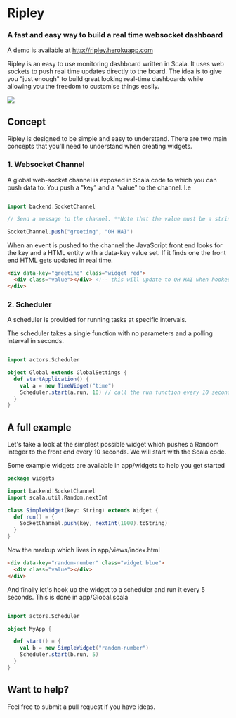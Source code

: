 # Ripley

### A fast and easy way to build a real time websocket dashboard

A demo is available at http://ripley.herokuapp.com

Ripley is an easy to use monitoring dashboard written in Scala. It uses web sockets to push real time updates directly
to the board. The idea is to give you "just enough" to build great looking real-time dashboards
while allowing you the freedom to customise things easily.

![](https://raw.githubusercontent.com/owainlewis/ripley/master/public/images/pv.png)

## Concept

Ripley is designed to be simple and easy to understand. There are two main concepts that you'll need to understand when creating widgets.

### 1. Websocket Channel

A global web-socket channel is exposed in Scala code to which you can push data to. You push a "key" and a "value" to the channel. I.e

```scala

import backend.SocketChannel

// Send a message to the channel. **Note that the value must be a string**

SocketChannel.push("greeting", "OH HAI")

```

When an event is pushed to the channel the JavaScript front end looks for the key and a HTML entity with a data-key value set. If it finds one the front end HTML gets updated in real time.


```html
<div data-key="greeting" class="widget red">
  <div class="value"></div> <!-- this will update to OH HAI when hooked up -->
</div>

```

### 2. Scheduler

A scheduler is provided for running tasks at specific intervals.

The scheduler takes a single function with no parameters and a polling interval in seconds.


```scala

import actors.Scheduler

object Global extends GlobalSettings {
  def startApplication() {
    val a = new TimeWidget("time")
    Scheduler.start(a.run, 10) // call the run function every 10 seconds
  }
}

```

## A full example

Let's take a look at the simplest possible widget which pushes a Random integer to the front end every 10 seconds. We will start with the Scala code.

Some example widgets are available in app/widgets to help you get started

```scala
package widgets

import backend.SocketChannel
import scala.util.Random.nextInt

class SimpleWidget(key: String) extends Widget {
  def run() = {
    SocketChannel.push(key, nextInt(1000).toString)
  }
}
```

Now the markup which lives in app/views/index.html

```html
<div data-key="random-number" class="widget blue">
  <div class="value"></div>
</div>
```

And finally let's hook up the widget to a scheduler and run it every 5 seconds. This is done in app/Global.scala

```scala

import actors.Scheduler

object MyApp {

  def start() = {
    val b = new SimpleWidget("random-number")
    Scheduler.start(b.run, 5)
  }
}
```

## Want to help?

Feel free to submit a pull request if you have ideas.
